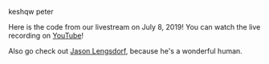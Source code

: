 keshqw peter 

Here is the code from our livestream on July 8, 2019! You can watch the live recording on [YouTube](https://www.youtube.com/watch?v=W2uTfay3doo&feature=youtu.be&list=PLz8Iz-Fnk_eTpvd49Sa77NiF8Uqq5Iykx&t=1260)!

Also go check out [Jason Lengsdorf](https://twitter.com/jlengstorf), because he's a wonderful human.
